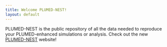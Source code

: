 ```yaml
---
title: Welcome PLUMED-NEST!
layout: default
---
```


PLUMED-NEST is the public repository of all the data needed to reproduce your PLUMED-enhanced 
simulations or analysis. Check out the new [PLUMED-NEST](http://www.plumed-nest.org) 
website! 
